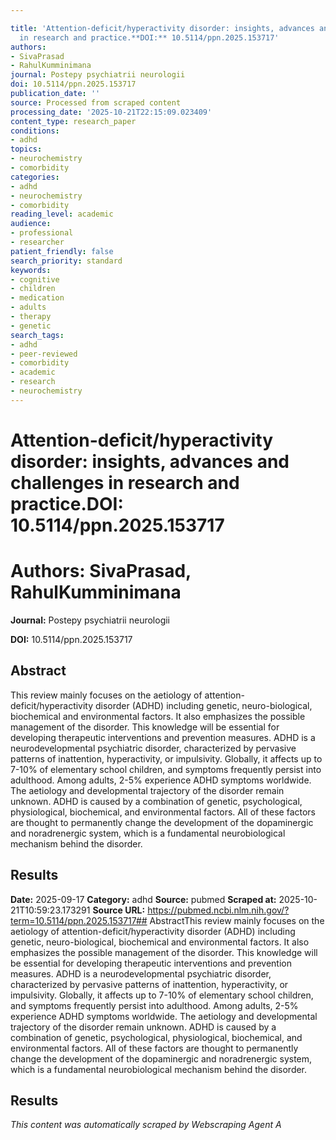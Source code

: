 ```yaml
---

title: 'Attention-deficit/hyperactivity disorder: insights, advances and challenges
  in research and practice.**DOI:** 10.5114/ppn.2025.153717'
authors:
- SivaPrasad
- RahulKumminimana
journal: Postepy psychiatrii neurologii
doi: 10.5114/ppn.2025.153717
publication_date: ''
source: Processed from scraped content
processing_date: '2025-10-21T22:15:09.023409'
content_type: research_paper
conditions:
- adhd
topics:
- neurochemistry
- comorbidity
categories:
- adhd
- neurochemistry
- comorbidity
reading_level: academic
audience:
- professional
- researcher
patient_friendly: false
search_priority: standard
keywords:
- cognitive
- children
- medication
- adults
- therapy
- genetic
search_tags:
- adhd
- peer-reviewed
- comorbidity
- academic
- research
- neurochemistry
---
```




# Attention-deficit/hyperactivity disorder: insights, advances and challenges in research and practice.**DOI:** 10.5114/ppn.2025.153717

# **Authors:** SivaPrasad, RahulKumminimana

**Journal:** Postepy psychiatrii neurologii

**DOI:** 10.5114/ppn.2025.153717

## Abstract

This review mainly focuses on the aetiology of attention-deficit/hyperactivity disorder (ADHD) including genetic, neuro-biological, biochemical and environmental factors. It also emphasizes the possible management of the disorder. This knowledge will be essential for developing therapeutic interventions and prevention measures.
ADHD is a neurodevelopmental psychiatric disorder, characterized by pervasive patterns of inattention, hyperactivity, or impulsivity. Globally, it affects up to 7-10% of elementary school children, and symptoms frequently persist into adulthood. Among adults, 2-5% experience ADHD symptoms worldwide. The aetiology and developmental trajectory of the disorder remain unknown. ADHD is caused by a combination of genetic, psychological, physiological, biochemical, and environmental factors. All of these factors are thought to permanently change the development of the dopaminergic and noradrenergic system, which is a fundamental neurobiological mechanism behind the disorder.
## Results

**Date:** 2025-09-17
**Category:** adhd
**Source:** pubmed
**Scraped at:** 2025-10-21T10:59:23.173291
**Source URL:** https://pubmed.ncbi.nlm.nih.gov/?term=10.5114/ppn.2025.153717## AbstractThis review mainly focuses on the aetiology of attention-deficit/hyperactivity disorder (ADHD) including genetic, neuro-biological, biochemical and environmental factors. It also emphasizes the possible management of the disorder. This knowledge will be essential for developing therapeutic interventions and prevention measures.
ADHD is a neurodevelopmental psychiatric disorder, characterized by pervasive patterns of inattention, hyperactivity, or impulsivity. Globally, it affects up to 7-10% of elementary school children, and symptoms frequently persist into adulthood. Among adults, 2-5% experience ADHD symptoms worldwide. The aetiology and developmental trajectory of the disorder remain unknown. ADHD is caused by a combination of genetic, psychological, physiological, biochemical, and environmental factors. All of these factors are thought to permanently change the development of the dopaminergic and noradrenergic system, which is a fundamental neurobiological mechanism behind the disorder.
## Results
*This content was automatically scraped by Webscraping Agent A*